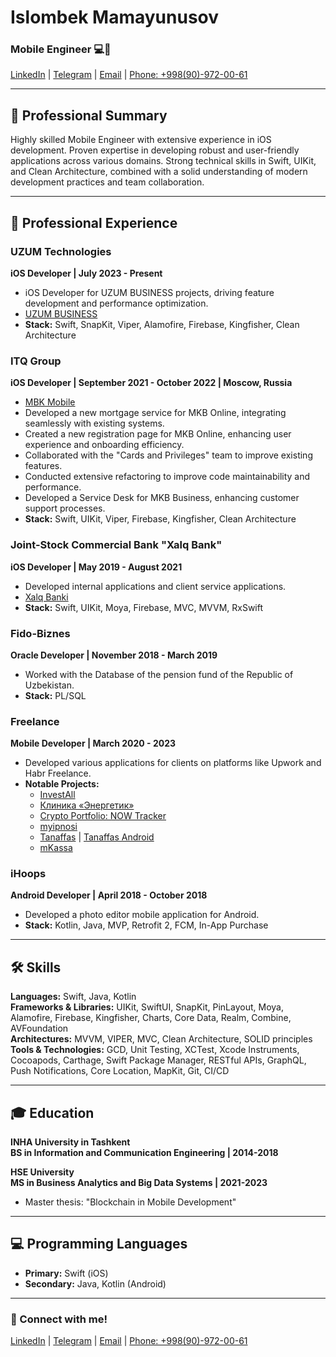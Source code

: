# Islombek Mamayunusov
### Mobile Engineer 💻📱

[LinkedIn](https://www.linkedin.com/in/islom-mamayunusov-a69870205/) | [Telegram](https://t.me/Takhirovich_I) | [Email](mailto:i.takhirovich@gmail.com) | [Phone: +998(90)-972-00-61](tel:+998909720061)

---

## 📜 Professional Summary
Highly skilled Mobile Engineer with extensive experience in iOS development. Proven expertise in developing robust and user-friendly applications across various domains. Strong technical skills in Swift, UIKit, and Clean Architecture, combined with a solid understanding of modern development practices and team collaboration.

---

## 💼 Professional Experience

### UZUM Technologies
**iOS Developer | July 2023 - Present**

- iOS Developer for UZUM BUSINESS projects, driving feature development and performance optimization.
- [UZUM BUSINESS](https://apps.apple.com/ru/app/uzum-business-kapitalbank/id1672721973)
- **Stack:** Swift, SnapKit, Viper, Alamofire, Firebase, Kingfisher, Clean Architecture

### ITQ Group
**iOS Developer | September 2021 - October 2022 | Moscow, Russia**
- [MBK Mobile](https://mkb.ru/mobile)
- Developed a new mortgage service for MKB Online, integrating seamlessly with existing systems.
- Created a new registration page for MKB Online, enhancing user experience and onboarding efficiency.
- Collaborated with the "Cards and Privileges" team to improve existing features.
- Conducted extensive refactoring to improve code maintainability and performance.
- Developed a Service Desk for MKB Business, enhancing customer support processes.
- **Stack:** Swift, UIKit, Viper, Firebase, Kingfisher, Clean Architecture

### Joint-Stock Commercial Bank "Xalq Bank"
**iOS Developer | May 2019 - August 2021**

- Developed internal applications and client service applications.
- [Xalq Banki](https://apps.apple.com/uz/developer/аt-xalq-bank/id1255778154)
- **Stack:** Swift, UIKit, Moya, Firebase, MVC, MVVM, RxSwift

### Fido-Biznes
**Oracle Developer | November 2018 - March 2019**

- Worked with the Database of the pension fund of the Republic of Uzbekistan.
- **Stack:** PL/SQL

### Freelance
**Mobile Developer | March 2020 - 2023**
- Developed various applications for clients on platforms like Upwork and Habr Freelance.
- **Notable Projects:**
  - [InvestAll](https://apps.apple.com/us/app/forescite-pro/id1567589436?l)
  - [Клиника «Энергетик»](https://apps.apple.com/us/app/клиника-энергетик/id1568266071)
  - [Crypto Portfolio: NOW Tracker](https://apps.apple.com/ru/app/now-tracker-сrypto-portfolio/id1536924823)
  - [myipnosi](https://apps.apple.com/ru/app/myipnosi/id1496931849)
  - [Tanaffas](https://apps.apple.com/ru/app/tanaffas-تنف-س/id1509077753) | [Tanaffas Android](https://play.google.com/store/apps/details?id=uz.mit.tanaffas)
  - [mKassa](https://www.mkassa.uz)
    
### iHoops
**Android Developer | April 2018 - October 2018**

- Developed a photo editor mobile application for Android.
- **Stack:** Kotlin, Java, MVP, Retrofit 2, FCM, In-App Purchase

---
## 🛠 Skills
**Languages:** Swift, Java, Kotlin  
**Frameworks & Libraries:** UIKit, SwiftUI, SnapKit, PinLayout, Moya, Alamofire, Firebase, Kingfisher, Charts, Core Data, Realm, Combine, AVFoundation  
**Architectures:** MVVM, VIPER, MVC, Clean Architecture, SOLID principles  
**Tools & Technologies:** GCD, Unit Testing, XCTest, Xcode Instruments, Cocoapods, Carthage, Swift Package Manager, RESTful APIs, GraphQL, Push Notifications, Core Location, MapKit, Git, CI/CD

---

## 🎓 Education
**INHA University in Tashkent**  
**BS in Information and Communication Engineering | 2014-2018**

**HSE University**  
**MS in Business Analytics and Big Data Systems | 2021-2023**  
- Master thesis: "Blockchain in Mobile Development"

---

## 💻 Programming Languages
- **Primary:** Swift (iOS)
- **Secondary:** Java, Kotlin (Android)

---

### 🌟 Connect with me!
[LinkedIn](https://www.linkedin.com/in/islom-mamayunusov-a69870205/) | [Telegram](https://t.me/Takhirovich_I) | [Email](mailto:i.takhirovich@gmail.com) | [Phone: +998(90)-972-00-61](tel:+998909720061)




